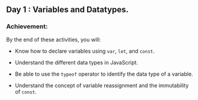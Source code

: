 ## Day 1 : Variables and Datatypes.  

### Achievement:
By the end of these activities, you will:

- Know how to declare variables using `var`, `let`, and `const`.

- Understand the different data types in JavaScript.

- Be able to use the `typeof` operator to identify the data type of a variable.

- Understand the concept of variable reassignment and the immutability of `const`.
